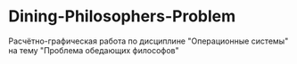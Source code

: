 # Dining-Philosophers-Problem
Расчётно-графическая работа по дисциплине "Операционные системы" на тему "Проблема обедающих философов"
